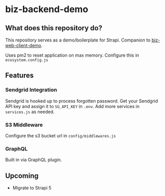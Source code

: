 # biz-backend-demo

## What does this repository do?
This repository serves as a demo/boilerplate for Strapi. Companion to [biz-web-client-demo](https://github.com/chenh1/biz-web-client-demo).

Uses pm2 to reset application on max memory. Configure this in `ecosystem.config.js`

## Features

### Sendgrid Integration
Sendgrid is hooked up to process forgotten password. Get your Sendgrid API key and assign it to `SG_API_KEY` in `.env`. Add more services in `services.js` as needed.

### S3 Middleware
Configure the s3 bucket url in `config/middlewares.js`

### GraphQL
Built in via GraphQL plugin.

## Upcoming
- Migrate to Strapi 5